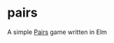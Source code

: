 # pairs
A simple [Pairs](https://en.wikipedia.org/wiki/Concentration_(card_game)) game written in Elm
